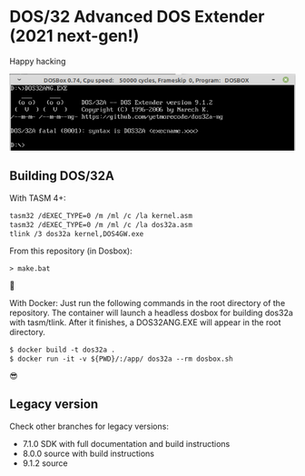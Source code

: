 # DOS/32 Advanced DOS Extender (2021 next-gen!)
 
Happy hacking

![dos32a next gen](doc/dos32ang.png)

## Building DOS/32A

With TASM 4+:

```
tasm32 /dEXEC_TYPE=0 /m /ml /c /la kernel.asm
tasm32 /dEXEC_TYPE=0 /m /ml /c /la dos32a.asm
tlink /3 dos32a kernel,DOS4GW.exe
```

From this repository (in Dosbox):

```
> make.bat
```

:monocle_face:

With Docker:
Just run the following commands in the root directory of the repository. The container will launch a headless dosbox for building dos32a with tasm/tlink. After it finishes, a DOS32ANG.EXE will appear in the root directory.

```
$ docker build -t dos32a .
$ docker run -it -v ${PWD}/:/app/ dos32a --rm dosbox.sh
```

:sunglasses:

## Legacy version

Check other branches for legacy versions:

* 7.1.0 SDK with full documentation and build instructions
* 8.0.0 source with build instructions
* 9.1.2 source 
